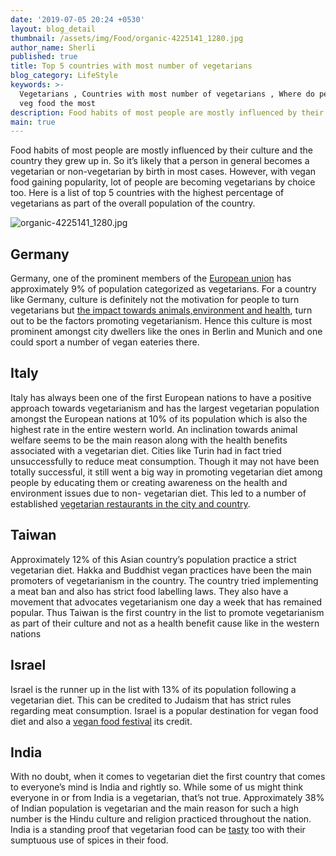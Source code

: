 ```yaml
---
date: '2019-07-05 20:24 +0530'
layout: blog_detail
thumbnail: /assets/img/Food/organic-4225141_1280.jpg
author_name: Sherli
published: true
title: Top 5 countries with most number of vegetarians
blog_category: LifeStyle
keywords: >-
  Vegetarians , Countries with most number of vegetarians , Where do people eat
  veg food the most
description: Food habits of most people are mostly influenced by their culture and the ...
main: true
---
```


Food habits of most people are mostly influenced by their culture and the country they grew up in. So it’s likely that a person in general becomes a vegetarian or non-vegetarian by birth in most cases. However, with vegan food gaining popularity, lot of people are becoming vegetarians by choice too. Here is a list of top 5 countries with the highest percentage of vegetarians as part of the overall population of the country.

![organic-4225141_1280.jpg]({{site.baseurl}}/assets/img/Food/organic-4225141_1280.jpg)


## Germany
Germany, one of the prominent members of the [European union](https://en.wikipedia.org/wiki/European_Union) has approximately 9% of population categorized as vegetarians. For a country like Germany, culture is definitely not the motivation for people to turn vegetarians but [the impact towards animals,environment and health](https://www.researchgate.net/publication/319152092_Environmental_impact_of_non-vegetarian_diet_An_overview),  turn out to be the factors promoting vegetarianism. Hence this culture is most prominent amongst city dwellers like the ones in Berlin and Munich and one could sport a number of vegan eateries there.

## Italy
Italy has always been one of the first European nations to have a positive approach towards vegetarianism and has the largest vegetarian population amongst the European nations at 10% of its population which is also the highest rate in the entire western world. An inclination towards animal welfare seems to be the main reason along with the health benefits associated with a vegetarian diet. Cities like Turin had in fact tried unsuccessfully to reduce meat consumption. Though it may not have been totally successful, it still went a big way in promoting vegetarian diet among people by educating them or creating awareness on the health and environment issues due to non- vegetarian diet. This led to a number of established [vegetarian restaurants in the city and country](https://www.tripadvisor.in/Restaurants-g187855-zfz10665-Turin_Province_of_Turin_Piedmont.html).

## Taiwan
Approximately 12% of this Asian country’s population practice a strict vegetarian diet. Hakka and Buddhist vegan practices have been the main promoters of vegetarianism in the country. The country tried implementing a meat ban and also has strict food labelling laws. They also have a movement that advocates vegetarianism one day a week that has remained popular. Thus Taiwan is the first country in the list to promote vegetarianism as part of their culture and not as a health benefit cause like in the western nations

## Israel
Israel is the runner up in the list with 13% of its population following a vegetarian diet. This can be credited to Judaism that has strict rules regarding meat consumption. Israel is a popular destination for vegan food diet and also a [vegan food festival](https://www.touristisrael.com/veganfest-tel-aviv-israel/26176/to) its credit. 

## India
With no doubt, when it comes to vegetarian diet the first country that comes to everyone’s mind is India and rightly so. While some of us might think everyone in or from India is a vegetarian, that’s not true. Approximately 38% of Indian population is vegetarian and the main reason for such a high number is the Hindu culture and religion practiced throughout the nation. India is a standing proof that vegetarian food can be [tasty](https://www.toknowisgood.com/2018/10/30/indian-dishes-that-are-most-popular-among-foreigners.html) too with their sumptuous use of spices in their food.

